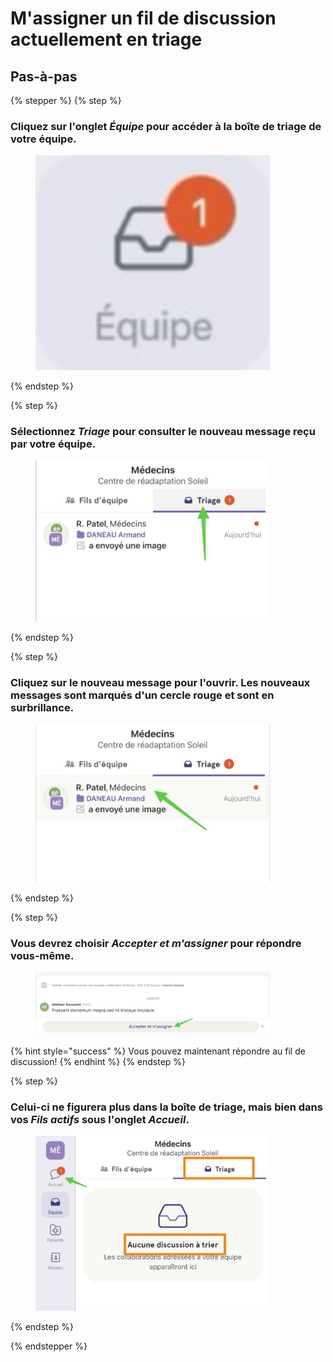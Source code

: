# M'assigner un fil de discussion actuellement en triage

## Pas-à-pas

{% stepper %}
{% step %}
### Cliquez sur l'onglet *Équipe* pour accéder à la boîte de triage de votre équipe.

<div align="left"><figure><img src="../../.gitbook/assets/massigner-un-fil-de-discussion-en-triage - Step 1.jpeg" alt="" width="375"><figcaption></figcaption></figure></div>
{% endstep %}

{% step %}
### Sélectionnez *Triage* pour consulter le nouveau message reçu par votre équipe.

<div align="left"><figure><img src="../../.gitbook/assets/massigner-un-fil-de-discussion-en-triage - Step 2.jpeg" alt="" width="375"><figcaption></figcaption></figure></div>
{% endstep %}

{% step %}
### Cliquez sur le nouveau message pour l'ouvrir. Les nouveaux messages sont marqués d'un cercle rouge et sont en surbrillance.

<div align="left"><figure><img src="../../.gitbook/assets/massigner-un-fil-de-discussion-en-triage - Step 3.jpeg" alt="" width="375"><figcaption></figcaption></figure></div>
{% endstep %}

{% step %}
### Vous devrez choisir *Accepter et m'assigner* pour répondre vous-même.

<div align="left"><figure><img src="../../.gitbook/assets/massigner-un-fil-de-discussion-en-triage - Step 4.jpeg" alt="" width="375"><figcaption></figcaption></figure></div>

{% hint style="success" %}
Vous pouvez maintenant répondre au fil de discussion!
{% endhint %}
{% endstep %}

{% step %}
### Celui-ci ne figurera plus dans la boîte de triage, mais bien dans vos *Fils actifs* sous l'onglet *Accueil*.

<div align="left"><figure><img src="../../.gitbook/assets/massigner-un-fil-de-discussion-en-triage - Step 5.jpeg" alt="" width="375"><figcaption></figcaption></figure></div>
{% endstep %}

{% endstepper %}